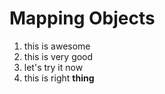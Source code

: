 # Mapping Objects
1. this is awesome 
2. this is very good
3. let's try it now
4. this is right **thing**